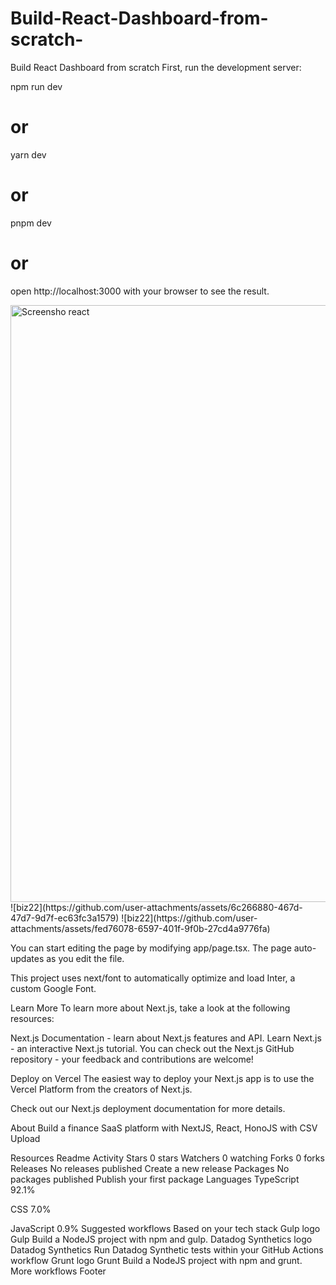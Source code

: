 # Build-React-Dashboard-from-scratch-
Build React Dashboard from scratch 
First, run the development server:

npm run dev
# or
yarn dev
# or
pnpm dev
# or
open http://localhost:3000 with your browser to see the result.

<img width="955" alt="Screensho react" src="https://github.com/user-attachments/assets/b1e08f45-2a39-4fe8-a5b0-bcc69f0b1805" />
![biz22](https://github.com/user-attachments/assets/6c266880-467d-47d7-9d7f-ec63fc3a1579)
![biz22](https://github.com/user-attachments/assets/fed76078-6597-401f-9f0b-27cd4a9776fa)

You can start editing the page by modifying app/page.tsx. The page auto-updates as you edit the file.

This project uses next/font to automatically optimize and load Inter, a custom Google Font.

Learn More
To learn more about Next.js, take a look at the following resources:

Next.js Documentation - learn about Next.js features and API.
Learn Next.js - an interactive Next.js tutorial.
You can check out the Next.js GitHub repository - your feedback and contributions are welcome!

Deploy on Vercel
The easiest way to deploy your Next.js app is to use the Vercel Platform from the creators of Next.js.

Check out our Next.js deployment documentation for more details.

About
Build a finance SaaS platform with NextJS, React, HonoJS with CSV Upload

Resources
 Readme
 Activity
Stars
 0 stars
Watchers
 0 watching
Forks
 0 forks
Releases
No releases published
Create a new release
Packages
No packages published
Publish your first package
Languages
TypeScript
92.1%
 
CSS
7.0%
 
JavaScript
0.9%
Suggested workflows
Based on your tech stack
Gulp logo
Gulp
Build a NodeJS project with npm and gulp.
Datadog Synthetics logo
Datadog Synthetics
Run Datadog Synthetic tests within your GitHub Actions workflow
Grunt logo
Grunt
Build a NodeJS project with npm and grunt.
More workflows
Footer
